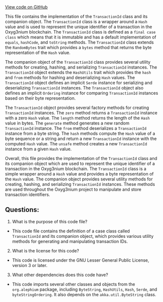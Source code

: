 [View code on GitHub](https://github.com/alephium/alephium/protocol/src/main/scala/org/alephium/protocol/model/TransactionId.scala)

This file contains the implementation of the `TransactionId` class and its companion object. The `TransactionId` class is a wrapper around a `Hash` value and is used to represent the unique identifier of a transaction in the Oxyg3nium blockchain. The `TransactionId` class is defined as a `final case class` which means that it is immutable and has a default implementation of `equals`, `hashCode`, and `toString` methods. The `TransactionId` class extends the `RandomBytes` trait which provides a `bytes` method that returns the byte representation of the `Hash` value.

The companion object of the `TransactionId` class provides several utility methods for creating, hashing, and serializing `TransactionId` instances. The `TransactionId` object extends the `HashUtils` trait which provides the `hash` and `from` methods for hashing and deserializing `Hash` values. The `TransactionId` object defines an implicit `Serde` instance for serializing and deserializing `TransactionId` instances. The `TransactionId` object also defines an implicit `Ordering` instance for comparing `TransactionId` instances based on their byte representation.

The `TransactionId` object provides several factory methods for creating `TransactionId` instances. The `zero` method returns a `TransactionId` instance with a zero `Hash` value. The `length` method returns the length of the `Hash` value in bytes. The `generate` method generates a new random `TransactionId` instance. The `from` method deserializes a `TransactionId` instance from a byte string. The `hash` methods compute the `Hash` value of a byte sequence or a string and return a new `TransactionId` instance with the computed `Hash` value. The `unsafe` method creates a new `TransactionId` instance from a given `Hash` value.

Overall, this file provides the implementation of the `TransactionId` class and its companion object which are used to represent the unique identifier of a transaction in the Oxyg3nium blockchain. The `TransactionId` class is a simple wrapper around a `Hash` value and provides a byte representation of the `Hash` value. The companion object provides several utility methods for creating, hashing, and serializing `TransactionId` instances. These methods are used throughout the Oxyg3nium project to manipulate and store transaction identifiers.
## Questions: 
 1. What is the purpose of this code file?
- This code file contains the definition of a case class called `TransactionId` and its companion object, which provides various utility methods for generating and manipulating transaction IDs.

2. What is the license for this code?
- This code is licensed under the GNU Lesser General Public License, version 3 or later.

3. What other dependencies does this code have?
- This code imports several other classes and objects from the `org.alephium` package, including `ByteString`, `HashUtils`, `Hash`, `Serde`, and `byteStringOrdering`. It also depends on the `akka.util.ByteString` class.